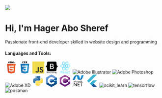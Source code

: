 <div>
  <a href="https://hagerabosheref.github.io/hagerabosheref/">
    <img src="https://github.com/hagerabosheref/hagerabosheref/blob/master/profile.gif" style="width:100vw">
  </a>
</div>
<div>
  <h1>Hi, I'm Hager Abo Sheref</h1>
  <p>Passionate front-end developer skilled in website design and programming</p>
   <h4>Languages and Tools:</h4>
   <div>
  <!--HTML-->
  <a href="https://www.w3.org/html/" rel="nofollow" style="text-decoration: none;"> <img src="https://raw.githubusercontent.com/devicons/devicon/master/icons/html5/html5-original-wordmark.svg" alt="html5" width="40" height="40" style="max-width: 100%;"> </a>
  <!--CSS-->
  <a href="https://www.w3schools.com/css/" rel="nofollow" style="text-decoration: none;"> <img src="https://raw.githubusercontent.com/devicons/devicon/master/icons/css3/css3-original-wordmark.svg" alt="css3" width="40" height="40" style="max-width: 100%;"> </a>
  <!--JavaScript-->
  <a href="https://developer.mozilla.org/en-US/docs/Web/JavaScript" rel="nofollow" style="text-decoration: none;"> <img src="https://raw.githubusercontent.com/devicons/devicon/master/icons/javascript/javascript-original.svg" alt="javascript" width="40" height="40"         style="max-width: 100%;"> </a>
  <!--Bootstrap-->
  <a href="https://getbootstrap.com" rel="nofollow" style="text-decoration: none;"> <img src="https://raw.githubusercontent.com/devicons/devicon/master/icons/bootstrap/bootstrap-plain-wordmark.svg" alt="bootstrap" width="40" height="40" style="max-width: 100%;"> </a>
  <!--React-->
  <a href="https://reactjs.org/" rel="nofollow" style="text-decoration: none;"> <img src="https://raw.githubusercontent.com/devicons/devicon/master/icons/react/react-original-wordmark.svg" alt="react" width="40" height="40" style="max-width: 100%;"> </a>
  <!--Illustrator-->
  <a href="https://www.adobe.com/products/illustrator.html" rel="nofollow" style="text-decoration: none;">
    <img src="https://www.adobe.com/content/dam/cc/icons/illustrator.svg" alt="Adobe Illustrator" width="40" height="40" style="max-width: 100%;">
  </a>
  <!--Photoshop-->
  <a href="https://www.adobe.com/products/photoshop.html" rel="nofollow" style="text-decoration: none;">
    <img src="https://www.adobe.com/content/dam/cc/us/en/creativecloud/max2020/mnemonics/photoshop.svg" alt="Adobe Photoshop" width="40" height="40" style="max-width: 100%;">
  </a>
  <!--XD-->  
  <a href="https://www.adobe.com/products/xd.html" rel="nofollow" style="text-decoration: none;">
    <img src="https://helpx.adobe.com/content/dam/help/mnemonics/xd_app_RGB_2017.svg" alt="Adobe XD" width="40" height="40" style="max-width: 100%;">
  </a>   
  <!--Python-->
  <a href="https://www.python.org" rel="nofollow" style="text-decoration: none;"> <img src="https://raw.githubusercontent.com/devicons/devicon/master/icons/python/python-original.svg" alt="python" width="40" height="40" style="max-width: 100%;"> </a>
  <!--C++-->
  <a href="https://www.w3schools.com/cpp/" rel="nofollow" style="text-decoration: none;"> <img src="https://raw.githubusercontent.com/devicons/devicon/master/icons/cplusplus/cplusplus-original.svg" alt="cplusplus" width="40" height="40" style="max-width: 100%;"> </a>
  <!--C#-->
  <a href="https://www.w3schools.com/cs/" rel="nofollow" style="text-decoration: none;"> <img src="https://raw.githubusercontent.com/devicons/devicon/master/icons/csharp/csharp-original.svg" alt="csharp" width="40" height="40" style="max-width: 100%;"> </a>
  <!--.NET-->
  <a href="https://dotnet.microsoft.com/" rel="nofollow" style="text-decoration: none;"> <img src="https://raw.githubusercontent.com/devicons/devicon/master/icons/dot-net/dot-net-original-wordmark.svg" alt="dotnet" width="40" height="40" style="max-width: 100%;"> </a>
  <!--Flutter-->  
  <a href="https://flutter.dev" rel="nofollow" style="text-decoration: none;">
    <img src="https://raw.githubusercontent.com/devicons/devicon/master/icons/flutter/flutter-original.svg" alt="Flutter" width="40" height="40" style="max-width: 100%;">
  </a>
  <!--ScikitLearn-->
  <a href="https://scikit-learn.org/" rel="nofollow" style="text-decoration: none;"> <img src="https://camo.githubusercontent.com/69ce21304adac467a8251181f98932e1785abd9d718cdd8edc78d1abbf2dcb49/68747470733a2f2f75706c6f61642e77696b696d656469612e6f72672f77696b6970656469612f636f6d6d6f6e732f302f30352f5363696b69745f6c6561726e5f6c6f676f5f736d616c6c2e737667" alt="scikit_learn" width="40" height="40" data-canonical-src="https://upload.wikimedia.org/wikipedia/commons/0/05/Scikit_learn_logo_small.svg" style="max-width: 100%;"> </a>
  <!--Tensorflow-->
  <a href="https://www.tensorflow.org" rel="nofollow" style="text-decoration: none;"> <img src="https://camo.githubusercontent.com/b861b92581ad5a7b81147073d729eda727f71985d72f3dd198e0afd792a6f9de/68747470733a2f2f7777772e766563746f726c6f676f2e7a6f6e652f6c6f676f732f74656e736f72666c6f772f74656e736f72666c6f772d69636f6e2e737667" alt="tensorflow" width="40" height="40" data-canonical-src="https://www.vectorlogo.zone/logos/tensorflow/tensorflow-icon.svg" style="max-width: 100%;"> </a>
  <!--Postman-->
  <a href="https://postman.com" rel="nofollow" style="text-decoration: none;"> <img src="https://camo.githubusercontent.com/93b32389bf746009ca2370de7fe06c3b5146f4c99d99df65994f9ced0ba41685/68747470733a2f2f7777772e766563746f726c6f676f2e7a6f6e652f6c6f676f732f676574706f73746d616e2f676574706f73746d616e2d69636f6e2e737667" alt="postman" width="40" height="40" data-canonical-src="https://www.vectorlogo.zone/logos/getpostman/getpostman-icon.svg" style="max-width: 100%;"> </a>

   </div>

  
</div>
